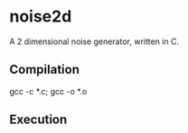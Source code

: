 # noise2d
A 2 dimensional noise generator, written in C.

## Compilation
gcc -c *.c; gcc -o <bin> *.o
  
## Execution
<bin> <width> <height> <x start> <y start> <step> <seed> <iterations> <persistence>
  
